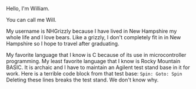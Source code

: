 Hello, I'm William.

You can call me Will.

My username is NHGrizzly because I have lived in New Hampshire my whole life and I love bears. Like a grizzly, I don't completely fit in in New Hampshire so I hope to travel after graduating.

My favorite language that I know is C because of its use in microcontroller programming. My least favorite language that I know is Rocky Mountain BASIC. It is archaic and I have to maintain an Agilent test stand base in it for work. Here is a terrible code block from that test base:
`Spin:
Goto: Spin`
Deleting these lines breaks the test stand. We don't know why.